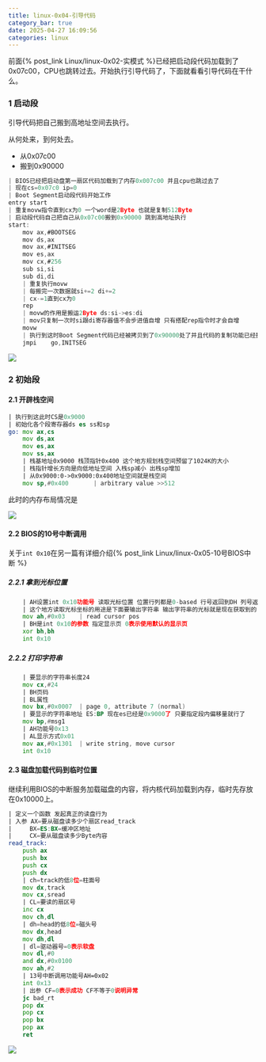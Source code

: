 ```yaml
---
title: linux-0x04-引导代码
category_bar: true
date: 2025-04-27 16:09:56
categories: linux
---
```


前面{% post_link Linux/linux-0x02-实模式 %}已经把启动段代码加载到了0x07c00，CPU也跳转过去。开始执行引导代码了，下面就看看引导代码在干什么。

### 1 启动段

引导代码把自己搬到高地址空间去执行。

从何处来，到何处去。

- 从0x07c00
- 搬到0x90000

```c
| BIOS已经把启动盘第一扇区代码加载到了内存0x007c00 并且cpu也跳过去了
| 现在cs=0x07c0 ip=0
| Boot Segment启动段代码开始工作
entry start
| 重复movw指令直到cx为0 一个word是2Byte 也就是复制512Byte
| 启动段代码自己把自己从0x07c00搬到0x90000 跳到高地址执行
start:
	mov	ax,#BOOTSEG
	mov	ds,ax
	mov	ax,#INITSEG
	mov	es,ax
	mov	cx,#256
	sub	si,si
	sub	di,di
	| 重复执行movw
	| 每搬完一次数据就si+=2 di+=2
	| cx-=1直到cx为0
	rep
	| movw的作用是搬运2Byte ds:si->es:di
	| mov只复制一次时si跟di寄存器值不会步进值自增 只有搭配rep指令时才会自增
	movw
	| 执行到这时Boot Segment代码已经被拷贝到了0x90000处了并且代码的复制功能已经执行完了 要跳到高地址地方继续执行
	jmpi	go,INITSEG
```

![](./linux-0x04-引导代码/1745742536.png)

### 2 初始段

#### 2.1 开辟栈空间

```asm
| 执行到这此时CS是0x9000
| 初始化各个段寄存器ds es ss和sp
go:	mov	ax,cs
	mov	ds,ax
	mov	es,ax
	mov	ss,ax
	| 栈基地址0x9000 栈顶指针0x400 这个地方规划栈空间预留了1024K的大小
	| 栈指针增长方向是向低地址空间 入栈sp减小 出栈sp增加
	| 从0x9000:0->0x9000:0x400地址空间就是栈空间
	mov	sp,#0x400		| arbitrary value >>512
```

此时的内存布局情况是

![](./linux-0x04-引导代码/1745980488.png)

#### 2.2 BIOS的10号中断调用

关于`int 0x10`在另一篇有详细介绍{% post_link Linux/linux-0x05-10号BIOS中断 %}

##### 2.2.1 拿到光标位置

```asm
    | AH设置int 0x10功能号 读取光标位置 位置行列都是0-based 行号返回到DH 列号返回到DL
    | 这个地方读取光标坐标的用途是下面要输出字符串 输出字符串的光标就是现在获取到的
	mov	ah,#0x03	| read cursor pos
	| BH是int 0x10的参数 指定显示页 0表示使用默认的显示页
	xor	bh,bh
	int	0x10
```

##### 2.2.2 打印字符串

```asm
	| 要显示的字符串长度24
	mov	cx,#24
	| BH页码
	| BL属性
	mov	bx,#0x0007	| page 0, attribute 7 (normal)
	| 要显示的字符串地址 ES:BP 现在es已经是0x9000了 只要指定段内偏移量就行了
	mov	bp,#msg1
	| AH功能号0x13
	| AL显示方式0x01
	mov	ax,#0x1301	| write string, move cursor
	int	0x10
```

#### 2.3 磁盘加载代码到临时位置

继续利用BIOS的中断服务加载磁盘的内容，将内核代码加载到内存，临时先存放在0x10000上。

```asm
| 定义一个函数 发起真正的读盘行为
| 入参 AX=要从磁盘读多少个扇区read_track
|     BX=ES:BX=缓冲区地址
|     CX=要从磁盘读多少Byte内容
read_track:
	push ax
	push bx
	push cx
	push dx
	| ch=track的低8位=柱面号
	mov dx,track
	mov cx,sread
	| CL=要读的扇区号
	inc cx
	mov ch,dl
	| dh=head的低8位=磁头号
	mov dx,head
	mov dh,dl
	| dl=驱动器号=0表示软盘
	mov dl,#0
	and dx,#0x0100
	mov ah,#2
	| 13号中断调用功能号AH=0x02
	int 0x13
	| 出参 CF=0表示成功 CF不等于0说明异常
	jc bad_rt
	pop dx
	pop cx
	pop bx
	pop ax
	ret
```

![](./linux-0x04-引导代码/1746515045.png)

